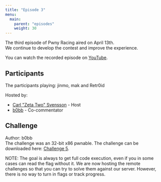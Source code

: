 ```yaml
---
title: "Episode 3"
menu:
  main:
    parent: "episodes"
    weight: 30
---
```


The third episode of Pwny Racing aired on April 13th.  
We continue to develop the contest and improve the experience.

You can watch the recorded episode on [YouTube](https://www.youtube.com/watch?v=SD8m_35QzOw).

## Participants

The participants playing: jinmo, mak and Retr0id

Hosted by:

* [Carl "Zeta Two" Svensson](https://twitter.com/ZetaTwo) - Host
* [b0bb](https://twitter.com/0xb0bb) - Co-commentator

## Challenge

Author: b0bb  
The challenge was an 32-bit x86 pwnable. The challenge can be downloaded here: [Challenge 5](/challenges/chall5-dist.tgz).  

NOTE: The goal is always to get full code execution, even if you in some cases can read the flag without it. We are now hosting the remote challenges so that you can try to solve them against our server. However, there is no way to turn in flags or track progress.

